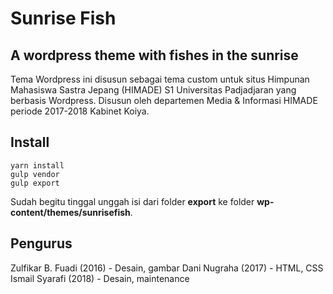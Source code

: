 # Sunrise Fish
## A wordpress theme with fishes in the sunrise
Tema Wordpress ini disusun sebagai tema custom untuk situs Himpunan Mahasiswa Sastra Jepang (HIMADE) S1 Universitas Padjadjaran yang berbasis Wordpress.
Disusun oleh departemen Media & Informasi HIMADE periode 2017-2018 Kabinet Koiya.

## Install
```
yarn install
gulp vendor
gulp export
```
Sudah begitu tinggal unggah isi dari folder **export** ke folder **wp-content/themes/sunrisefish**.

## Pengurus
Zulfikar B. Fuadi (2016) - Desain, gambar
Dani Nugraha (2017) - HTML, CSS
Ismail Syarafi (2018) - Desain, maintenance

